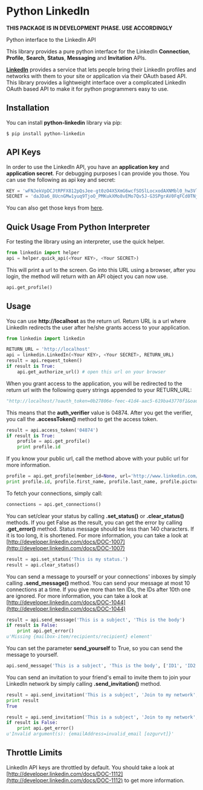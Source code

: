 # Python LinkedIn

**THIS PACKAGE IS IN DEVELOPMENT PHASE. USE ACCORDINGLY**

Python interface to the LinkedIn API

This library provides a pure python interface for the LinkedIn **Connection**, **Profile**, **Search**, **Status**, **Messaging** and **Invitation** APIs.

[**LinkedIn**](http://developer.linkedin.com) provides a service that lets people bring their LinkedIn profiles and networks with them to your site or application via their OAuth based API. This library provides a lightweight interface over a complicated LinkedIn OAuth based API to make it for python programmers easy to use.

## Installation

You can install **python-linkedin** library via pip:

    $ pip install python-linkedin

## API Keys

In order to use the LinkedIn API, you have an **application key** and **application secret**. For debugging purposes I can provide you those. You can use the following as api key and secret:

```python
KEY = 'wFNJekVpDCJtRPFX812pQsJee-gt0zO4X5XmG6wcfSOSlLocxodAXNMbl0_hw3Vl'
SECRET = 'daJDa6_8UcnGMw1yuq9TjoO_PMKukXMo8vEMo7Qv5J-G3SPgrAV0FqFCd0TNjQyG'
```

You can also get those keys from [here](http://developer.linkedin.com/rest).


## Quick Usage From Python Interpreter

For testing the library using an interpreter, use the quick helper.

```python
from linkedin import helper
api = helper.quick_api(<Your KEY>, <Your SECRET>)
```

This will print a url to the screen. Go into this URL using a browser, after you login, the method will return with an API object you can now use.

```python
api.get_profile()
```

## Usage

You can use **http://localhost** as the return url. Return URL is a url where LinkedIn redirects the user after he/she grants access to your application.

```python
from linkedin import linkedin

RETURN_URL = 'http://localhost'
api = linkedin.LinkedIn(<Your KEY>, <Your SECRET>, RETURN_URL)
result = api.request_token()
if result is True:
    api.get_authorize_url() # open this url on your browser
```

When you grant access to the application, you will be redirected to the return url with the following query strings appended to your RETURN_URL:

```python
"http://localhost/?oauth_token=0b27806e-feec-41d4-aac5-619ba43770f1&oauth_verifier=04874"
```

This means that the **auth_verifier** value is 04874. After you get the verifier, you call the **.accessToken()** method to get the access token.

```python
result = api.access_token('04874')
if result is True:
    profile = api.get_profile()
    print profile.id
```

If you know your public url, call the method above with your public url for more information.

```python
profile = api.get_profile(member_id=None, url='http://www.linkedin.com/in/ozgurv')
print profile.id, profile.first_name, profile.last_name, profile.picture_url
```

To fetch your connections, simply call:

```python
connections = api.get_connections()
```

You can set/clear your status by calling **.set_status()** or **.clear_status()** methods. If you get False as the result, you can get the error by calling **.get_error()** method. Status message should be less than 140 characters. If it is too long, it is shortened. For more information, you can take a look at [http://developer.linkedin.com/docs/DOC-1007](http://developer.linkedin.com/docs/DOC-1007)

```python
result = api.set_status('This is my status.')
result = api.clear_status()
```

You can send a message to yourself or your connections' inboxes by simply calling **.send_message()** method. You can send your message at most 10 connections at a time. If you give more than ten IDs, the IDs after 10th one are ignored. For more information, you can take a look at [http://developer.linkedin.com/docs/DOC-1044](http://developer.linkedin.com/docs/DOC-1044)

```python
result = api.send_message('This is a subject', 'This is the body')
if result is False:
    print api.get_error()
u'Missing {mailbox-item/recipients/recipient} element'
```

You can set the parameter **send_yourself** to True, so you can send the message to yourself.

```python
api.send_message('This is a subject', 'This is the body', ['ID1', 'ID2', 'ID3'], send_yourself=True)
```

You can send an invitation to your friend's email to invite them to join your LinkedIn network by simply calling **.send_invitation()** method.

```python
result = api.send_invitation('This is a subject', 'Join to my network', 'ozgurvt@gmail.com', 'Ozgur', 'Vatansever')
print result
True

result = api.send_invitation('This is a subject', 'Join to my network', 'ozgurvt', 'Ozgur', 'Vatansever')
if result is False:
    print api.get_error()
u'Invalid argument(s): {emailAddress=invalid_email [ozgurvt]}'
```

## Throttle Limits

LinkedIn API keys are throttled by default. You should take a look at [http://developer.linkedin.com/docs/DOC-1112](http://developer.linkedin.com/docs/DOC-1112) to get more information.